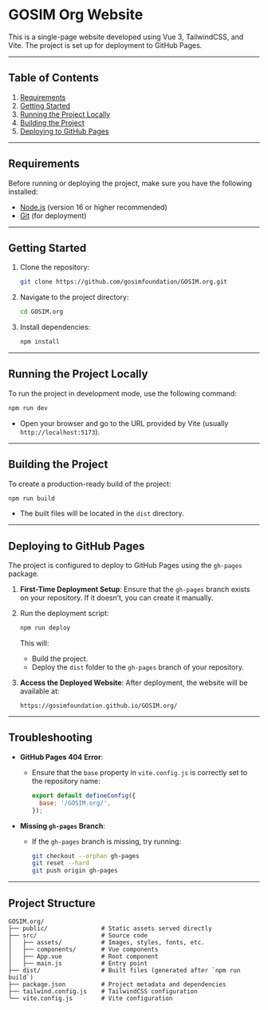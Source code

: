 
# GOSIM Org Website

This is a single-page website developed using Vue 3, TailwindCSS, and Vite. The project is set up for deployment to GitHub Pages.

---

## Table of Contents

1. [Requirements](#requirements)
2. [Getting Started](#getting-started)
3. [Running the Project Locally](#running-the-project-locally)
4. [Building the Project](#building-the-project)
5. [Deploying to GitHub Pages](#deploying-to-github-pages)

---

## Requirements

Before running or deploying the project, make sure you have the following installed:

- [Node.js](https://nodejs.org/) (version 16 or higher recommended)
- [Git](https://git-scm.com/) (for deployment)

---

## Getting Started

1. Clone the repository:
   ```bash
   git clone https://github.com/gosimfoundation/GOSIM.org.git
   ```

2. Navigate to the project directory:
   ```bash
   cd GOSIM.org
   ```

3. Install dependencies:
   ```bash
   npm install
   ```

---

## Running the Project Locally

To run the project in development mode, use the following command:
```bash
npm run dev
```
- Open your browser and go to the URL provided by Vite (usually `http://localhost:5173`).

---

## Building the Project

To create a production-ready build of the project:
```bash
npm run build
```

- The built files will be located in the `dist` directory.

---

## Deploying to GitHub Pages

The project is configured to deploy to GitHub Pages using the `gh-pages` package.

1. **First-Time Deployment Setup**:
   Ensure that the `gh-pages` branch exists on your repository. If it doesn’t, you can create it manually.

2. Run the deployment script:
   ```bash
   npm run deploy
   ```

   This will:
   - Build the project.
   - Deploy the `dist` folder to the `gh-pages` branch of your repository.

3. **Access the Deployed Website**:
   After deployment, the website will be available at:
   ```
   https://gosimfoundation.github.io/GOSIM.org/
   ```

---

## Troubleshooting

- **GitHub Pages 404 Error**:
  - Ensure that the `base` property in `vite.config.js` is correctly set to the repository name:
    ```javascript
    export default defineConfig({
      base: '/GOSIM.org/',
    });
    ```

- **Missing `gh-pages` Branch**:
  - If the `gh-pages` branch is missing, try running:
    ```bash
    git checkout --orphan gh-pages
    git reset --hard
    git push origin gh-pages
    ```

---

## Project Structure

```
GOSIM.org/
├── public/               # Static assets served directly
├── src/                  # Source code
│   ├── assets/           # Images, styles, fonts, etc.
│   ├── components/       # Vue components
│   ├── App.vue           # Root component
│   ├── main.js           # Entry point
├── dist/                 # Built files (generated after `npm run build`)
├── package.json          # Project metadata and dependencies
├── tailwind.config.js    # TailwindCSS configuration
└── vite.config.js        # Vite configuration
```
